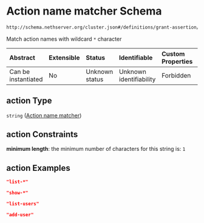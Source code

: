 # Action name matcher Schema

```txt
http://schema.nethserver.org/cluster.json#/definitions/grant-assertion/properties/action
```

Match action names with wildcard `*` character

| Abstract            | Extensible | Status         | Identifiable            | Custom Properties | Additional Properties | Access Restrictions | Defined In                                           |
| :------------------ | :--------- | :------------- | :---------------------- | :---------------- | :-------------------- | :------------------ | :--------------------------------------------------- |
| Can be instantiated | No         | Unknown status | Unknown identifiability | Forbidden         | Allowed               | none                | [cluster.json*](cluster.json "open original schema") |

## action Type

`string` ([Action name matcher](cluster-definitions-grant-assertion-properties-action-name-matcher.md))

## action Constraints

**minimum length**: the minimum number of characters for this string is: `1`

## action Examples

```json
"list-*"
```

```json
"show-*"
```

```json
"list-users"
```

```json
"add-user"
```
